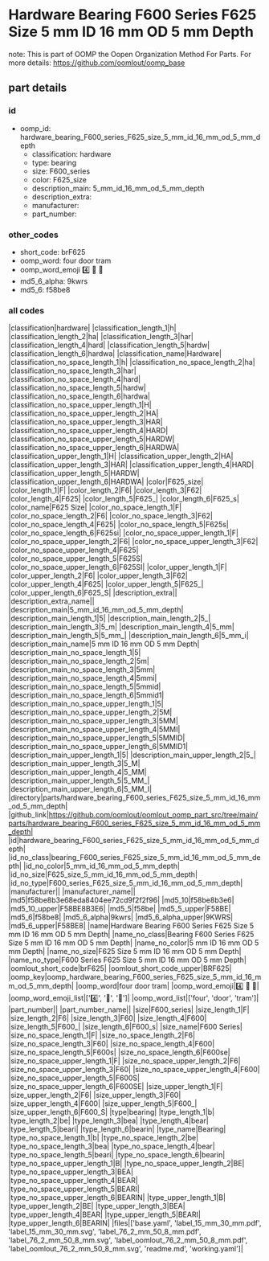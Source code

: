 # Hardware Bearing F600 Series F625 Size 5 mm ID 16 mm OD 5 mm Depth  

note: This is part of OOMP the Oopen Organization Method For Parts. For more details: https://github.com/oomlout/oomp_base

##  part details





### id
* oomp_id: hardware_bearing_F600_series_F625_size_5_mm_id_16_mm_od_5_mm_depth
  * classification: hardware
  * type: bearing
  * size: F600_series
  * color: F625_size
  * description_main: 5_mm_id_16_mm_od_5_mm_depth
  * description_extra: 
  * manufacturer: 
  * part_number: 

### other_codes
* short_code: brF625
* oomp_word: four door tram
* oomp_word_emoji :four: :door: :tram:
* md5_6_alpha: 9kwrs
* md5_6: f58be8

### all codes 
|classification|hardware|
|classification_length_1|h|
|classification_length_2|ha|
|classification_length_3|har|
|classification_length_4|hard|
|classification_length_5|hardw|
|classification_length_6|hardwa|
|classification_name|Hardware|
|classification_no_space_length_1|h|
|classification_no_space_length_2|ha|
|classification_no_space_length_3|har|
|classification_no_space_length_4|hard|
|classification_no_space_length_5|hardw|
|classification_no_space_length_6|hardwa|
|classification_no_space_upper_length_1|H|
|classification_no_space_upper_length_2|HA|
|classification_no_space_upper_length_3|HAR|
|classification_no_space_upper_length_4|HARD|
|classification_no_space_upper_length_5|HARDW|
|classification_no_space_upper_length_6|HARDWA|
|classification_upper_length_1|H|
|classification_upper_length_2|HA|
|classification_upper_length_3|HAR|
|classification_upper_length_4|HARD|
|classification_upper_length_5|HARDW|
|classification_upper_length_6|HARDWA|
|color|F625_size|
|color_length_1|F|
|color_length_2|F6|
|color_length_3|F62|
|color_length_4|F625|
|color_length_5|F625_|
|color_length_6|F625_s|
|color_name|F625 Size|
|color_no_space_length_1|F|
|color_no_space_length_2|F6|
|color_no_space_length_3|F62|
|color_no_space_length_4|F625|
|color_no_space_length_5|F625s|
|color_no_space_length_6|F625si|
|color_no_space_upper_length_1|F|
|color_no_space_upper_length_2|F6|
|color_no_space_upper_length_3|F62|
|color_no_space_upper_length_4|F625|
|color_no_space_upper_length_5|F625S|
|color_no_space_upper_length_6|F625SI|
|color_upper_length_1|F|
|color_upper_length_2|F6|
|color_upper_length_3|F62|
|color_upper_length_4|F625|
|color_upper_length_5|F625_|
|color_upper_length_6|F625_S|
|description_extra||
|description_extra_name||
|description_main|5_mm_id_16_mm_od_5_mm_depth|
|description_main_length_1|5|
|description_main_length_2|5_|
|description_main_length_3|5_m|
|description_main_length_4|5_mm|
|description_main_length_5|5_mm_|
|description_main_length_6|5_mm_i|
|description_main_name|5 mm ID 16 mm OD 5 mm Depth|
|description_main_no_space_length_1|5|
|description_main_no_space_length_2|5m|
|description_main_no_space_length_3|5mm|
|description_main_no_space_length_4|5mmi|
|description_main_no_space_length_5|5mmid|
|description_main_no_space_length_6|5mmid1|
|description_main_no_space_upper_length_1|5|
|description_main_no_space_upper_length_2|5M|
|description_main_no_space_upper_length_3|5MM|
|description_main_no_space_upper_length_4|5MMI|
|description_main_no_space_upper_length_5|5MMID|
|description_main_no_space_upper_length_6|5MMID1|
|description_main_upper_length_1|5|
|description_main_upper_length_2|5_|
|description_main_upper_length_3|5_M|
|description_main_upper_length_4|5_MM|
|description_main_upper_length_5|5_MM_|
|description_main_upper_length_6|5_MM_I|
|directory|parts/hardware_bearing_F600_series_F625_size_5_mm_id_16_mm_od_5_mm_depth|
|github_link|https://github.com/oomlout/oomlout_oomp_part_src/tree/main/parts/hardware_bearing_F600_series_F625_size_5_mm_id_16_mm_od_5_mm_depth|
|id|hardware_bearing_F600_series_F625_size_5_mm_id_16_mm_od_5_mm_depth|
|id_no_class|bearing_F600_series_F625_size_5_mm_id_16_mm_od_5_mm_depth|
|id_no_color|5_mm_id_16_mm_od_5_mm_depth|
|id_no_size|F625_size_5_mm_id_16_mm_od_5_mm_depth|
|id_no_type|F600_series_F625_size_5_mm_id_16_mm_od_5_mm_depth|
|manufacturer||
|manufacturer_name||
|md5|f58be8b3e68eda8404ee72cd9f2f2f96|
|md5_10|f58be8b3e6|
|md5_10_upper|F58BE8B3E6|
|md5_5|f58be|
|md5_5_upper|F58BE|
|md5_6|f58be8|
|md5_6_alpha|9kwrs|
|md5_6_alpha_upper|9KWRS|
|md5_6_upper|F58BE8|
|name|Hardware Bearing F600 Series F625 Size 5 mm ID 16 mm OD 5 mm Depth|
|name_no_class|Bearing F600 Series F625 Size 5 mm ID 16 mm OD 5 mm Depth|
|name_no_color|5 mm ID 16 mm OD 5 mm Depth|
|name_no_size|F625 Size 5 mm ID 16 mm OD 5 mm Depth|
|name_no_type|F600 Series F625 Size 5 mm ID 16 mm OD 5 mm Depth|
|oomlout_short_code|brF625|
|oomlout_short_code_upper|BRF625|
|oomp_key|oomp_hardware_bearing_F600_series_F625_size_5_mm_id_16_mm_od_5_mm_depth|
|oomp_word|four door tram|
|oomp_word_emoji|:four: :door: :tram:|
|oomp_word_emoji_list|[':four:', ':door:', ':tram:']|
|oomp_word_list|['four', 'door', 'tram']|
|part_number||
|part_number_name||
|size|F600_series|
|size_length_1|F|
|size_length_2|F6|
|size_length_3|F60|
|size_length_4|F600|
|size_length_5|F600_|
|size_length_6|F600_s|
|size_name|F600 Series|
|size_no_space_length_1|F|
|size_no_space_length_2|F6|
|size_no_space_length_3|F60|
|size_no_space_length_4|F600|
|size_no_space_length_5|F600s|
|size_no_space_length_6|F600se|
|size_no_space_upper_length_1|F|
|size_no_space_upper_length_2|F6|
|size_no_space_upper_length_3|F60|
|size_no_space_upper_length_4|F600|
|size_no_space_upper_length_5|F600S|
|size_no_space_upper_length_6|F600SE|
|size_upper_length_1|F|
|size_upper_length_2|F6|
|size_upper_length_3|F60|
|size_upper_length_4|F600|
|size_upper_length_5|F600_|
|size_upper_length_6|F600_S|
|type|bearing|
|type_length_1|b|
|type_length_2|be|
|type_length_3|bea|
|type_length_4|bear|
|type_length_5|beari|
|type_length_6|bearin|
|type_name|Bearing|
|type_no_space_length_1|b|
|type_no_space_length_2|be|
|type_no_space_length_3|bea|
|type_no_space_length_4|bear|
|type_no_space_length_5|beari|
|type_no_space_length_6|bearin|
|type_no_space_upper_length_1|B|
|type_no_space_upper_length_2|BE|
|type_no_space_upper_length_3|BEA|
|type_no_space_upper_length_4|BEAR|
|type_no_space_upper_length_5|BEARI|
|type_no_space_upper_length_6|BEARIN|
|type_upper_length_1|B|
|type_upper_length_2|BE|
|type_upper_length_3|BEA|
|type_upper_length_4|BEAR|
|type_upper_length_5|BEARI|
|type_upper_length_6|BEARIN|
|files|['base.yaml', 'label_15_mm_30_mm.pdf', 'label_15_mm_30_mm.svg', 'label_76_2_mm_50_8_mm.pdf', 'label_76_2_mm_50_8_mm.svg', 'label_oomlout_76_2_mm_50_8_mm.pdf', 'label_oomlout_76_2_mm_50_8_mm.svg', 'readme.md', 'working.yaml']|
